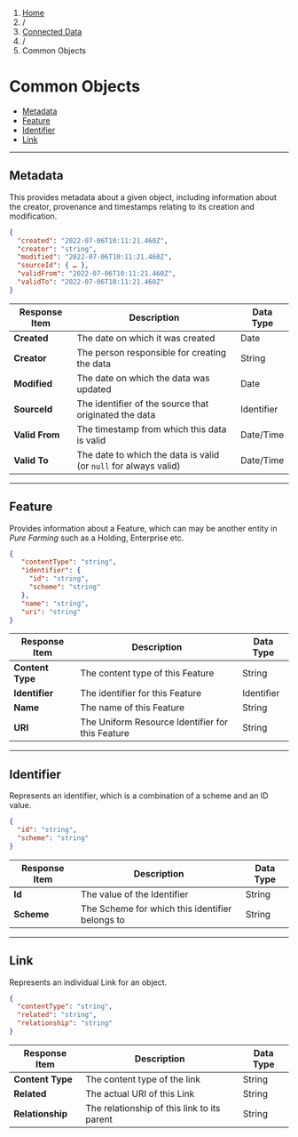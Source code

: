 <div class="wpb_wrapper">
  <div class="fbc fbc-page">
    <div class="fbc-wrap">
      <ol class="fbc-items" itemscope="" itemtype="https://schema.org/BreadcrumbList">
        <li itemprop="itemListElement" itemscope="" itemtype="https://schema.org/ListItem">
          <span itemprop="name">
            <a itemprop="item" href="https://developer.purefarming.com/home/">
              <i class="fa fa-home" aria-hidden="true"></i>Home                    </a>
          </span>
          <meta itemprop="position" content="1">
          </li>
          <li>
          <span class="fbc-separator">/</span></li>
        <li itemprop="itemListElement" itemscope="" itemtype="https://schema.org/ListItem">
          <a itemprop="item" page-parent="17218" href="https://developer.purefarming.com/connected-data/" title="Connected Data">
            <span itemprop="name">Connected Data</span>
          </a>
          <meta itemprop="position" content="2">
        </li>
        <li>
          <span class="fbc-separator">/</span>
        </li>
        <li class="active post-page" itemprop="itemListElement" itemscope="" itemtype="https://schema.org/ListItem">
          <span itemprop="name" title="Common Objects">Common Objects</span>
          <meta itemprop="position" content="3">
        </li>
      </ol>
      <div class="clearfix"></div>
    </div>
  </div>
</div>

# Common Objects

- [Metadata](#metadata)
- [Feature](#feature)
- [Identifier](#identifier)
- [Link](#link)

---

## Metadata
This provides metadata about a given object, including information about the creator, provenance and timestamps relating to its creation and modification.

```json
{ 
  "created": "2022-07-06T10:11:21.460Z", 
  "creator": "string", 
  "modified": "2022-07-06T10:11:21.460Z", 
  "sourceId": { … }, 
  "validFrom": "2022-07-06T10:11:21.460Z", 
  "validTo": "2022-07-06T10:11:21.460Z" 
} 
```

| Response Item | Description | Data Type |
| ------------- | ----------- | --------- |
| **Created** | The date on which it was created | Date |
| **Creator** | The person responsible for creating the data | String |
| **Modified** | The date on which the data was updated | Date |
| **SourceId** | The identifier of the source that originated the data | Identifier |
| **Valid From** | The timestamp from which this data is valid | Date/Time |
| **Valid To** | The date to which the data is valid (or `null` for always valid) | Date/Time |

---

## Feature
Provides information about a Feature, which can may be another entity in *Pure Farming* such as a Holding, Enterprise etc.

```json
{ 
   "contentType": "string", 
   "identifier": { 
     "id": "string", 
     "scheme": "string" 
   }, 
   "name": "string", 
   "uri": "string" 
} 
```

| Response Item | Description | Data Type |
| ------------- | ----------- | --------- |
| **Content Type** | The content type of this Feature | String |
| **Identifier** | The identifier for this Feature | Identifier |
| **Name** | The name of this Feature | String |
| **URI** | The Uniform Resource Identifier for this Feature | String |

---

## Identifier
Represents an identifier, which is a combination of a scheme and an ID value.

```json
{ 
  "id": "string", 
  "scheme": "string" 
} 
```

| Response Item | Description | Data Type |
| ------------- | ----------- | --------- |
| **Id** | The value of the Identifier | String |
| **Scheme** | The Scheme for which this identifier belongs to | String |

---

## Link
Represents an individual Link for an object.

```json
{ 
  "contentType": "string", 
  "related": "string", 
  "relationship": "string" 
} 
```

| Response Item | Description | Data Type |
| ------------- | ----------- | --------- |
| **Content Type** | The content type of the link | String |
| **Related** | The actual URI of this Link | String |
| **Relationship** | The relationship of this link to its parent | String |